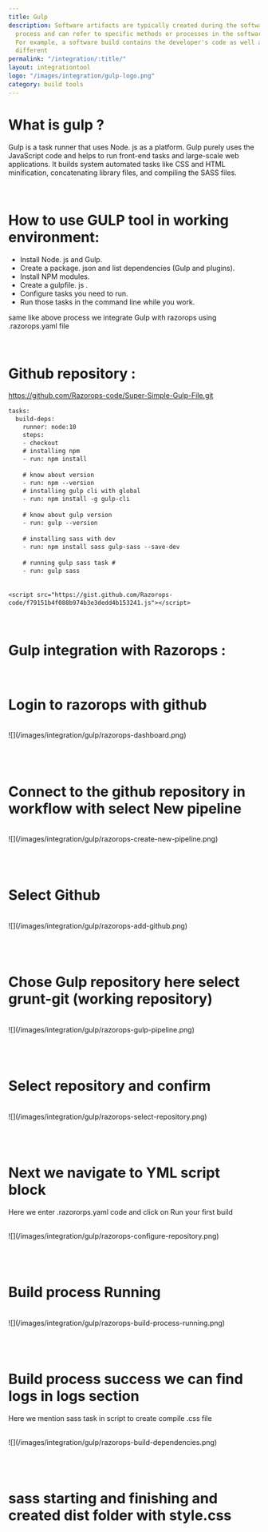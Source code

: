 ```yaml
---
title: Gulp
description: Software artifacts are typically created during the software development
  process and can refer to specific methods or processes in the software's development.
  For example, a software build contains the developer's code as well as a range of
  different
permalink: "/integration/:title/"
layout: integrationtool
logo: "/images/integration/gulp-logo.png"
category: build tools
---
```


# What is gulp ?

Gulp is a task runner that uses Node. js as a platform. Gulp purely uses the JavaScript code and helps to run front-end tasks and large-scale web applications. It builds system automated tasks like CSS and HTML minification, concatenating library files, and compiling the SASS files.

<br>

# How to use GULP tool in working environment: 
* Install Node. js and Gulp.
* Create a package. json and list dependencies (Gulp and plugins).
* Install NPM modules.
* Create a gulpfile. js .
* Configure tasks you need to run.
* Run those tasks in the command line while you work.

 same like above process we integrate  Gulp  with razorops using .razorops.yaml file 
 
<br> 
 
# Github repository : 

https://github.com/Razorops-code/Super-Simple-Gulp-File.git


```
tasks:
  build-deps:
    runner: node:10
    steps:
    - checkout
    # installing npm 
    - run: npm install

    # know about version
    - run: npm --version
    # installing gulp cli with global 
    - run: npm install -g gulp-cli

    # know about gulp version 
    - run: gulp --version

    # installing sass with dev 
    - run: npm install sass gulp-sass --save-dev

    # running gulp sass task #
    - run: gulp sass


<script src="https://gist.github.com/Razorops-code/f79151b4f088b974b3e3dedd4b153241.js"></script>
```

<br>

# Gulp integration with Razorops :

<br>

# Login to razorops with github 
 
<br>
![](/images/integration/gulp/razorops-dashboard.png)
<br>

<br><br>

# Connect to the github repository in workflow with select New pipeline 

<br> 
![](/images/integration/gulp/razorops-create-new-pipeline.png)
<br>

<br><br>
 
# Select Github 

<br> 
![](/images/integration/gulp/razorops-add-github.png)
<br>

<br><br>
 
# Chose Gulp repository here select grunt-git (working repository) 

<br> 
![](/images/integration/gulp/razorops-gulp-pipeline.png)
<br>

<br><br>

# Select repository and confirm 

<br> 
![](/images/integration/gulp/razorops-select-repository.png)
<br> 
 
<br><br>

# Next we navigate to YML script block 

Here we enter .razororps.yaml code and click on Run your first build 

<br>
![](/images/integration/gulp/razorops-configure-repository.png)
<br>

<br><br>

# Build process Running 

<br>
![](/images/integration/gulp/razorops-build-process-running.png)
<br>

<br><br>

# Build process success we can find logs in logs section

Here we mention sass task in script to create compile .css file 

<br>
![](/images/integration/gulp/razorops-build-dependencies.png)
<br>

<br><br>

# sass  starting and finishing and created dist folder with style.css 

![]()

